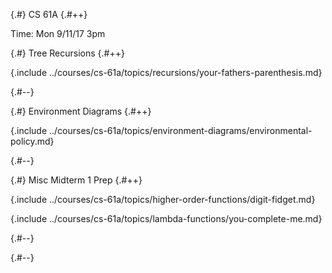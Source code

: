 
{.#} CS 61A
{.#++}

Time: Mon 9/11/17 3pm

{.#} Tree Recursions
{.#++}

{.include ../courses/cs-61a/topics/recursions/your-fathers-parenthesis.md}

{.#--}

{.#} Environment Diagrams
{.#++}

{.include ../courses/cs-61a/topics/environment-diagrams/environmental-policy.md}

{.#--}

{.#} Misc Midterm 1 Prep
{.#++}

{.include ../courses/cs-61a/topics/higher-order-functions/digit-fidget.md}

{.include ../courses/cs-61a/topics/lambda-functions/you-complete-me.md}

{.#--}

{.#--}
